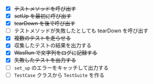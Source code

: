 - [x] ~~テストメソッドを呼び出す~~
- [x] ~~setUp を最初に呼び出す~~
- [x] ~~tearDown を後で呼び出す~~
- [ ] テストメソッドが失敗したとしても tearDown を呼び出す
- [x] ~~複数のテストを走らせる~~
- [x] 収集したテストの結果を出力する
- [x] ~~WasRun で文字列をログに記録する~~
- [x] ~~失敗したテストを出力する~~
- [ ] `set_up` のエラーをキャッチして出力する
- [ ] `TestCase` クラスから `TestSuite` を作る